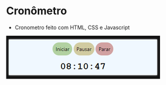 
# Cronômetro

- Cronometro feito com HTML, CSS e Javascript

![Screenshot do Cronômetro](./assets/img/screenshot.png)
